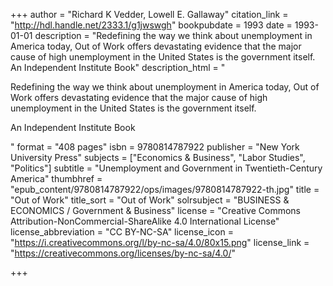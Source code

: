 +++
author = "Richard K Vedder, Lowell E. Gallaway"
citation_link = "http://hdl.handle.net/2333.1/g1jwswgh"
bookpubdate = 1993
date = 1993-01-01
description = "Redefining the way we think about unemployment in America today, Out of Work offers devastating evidence that the major cause of high unemployment in the United States is the government itself. An Independent Institute Book"
description_html = "<p>Redefining the way we think about unemployment in America today, Out of Work offers devastating evidence that the major cause of high unemployment in the United States is the government itself.</p> <p>An Independent Institute Book</p>"
format = "408 pages"
isbn = 9780814787922
publisher = "New York University Press"
subjects = ["Economics & Business", "Labor Studies", "Politics"]
subtitle = "Unemployment and Government in Twentieth-Century America"
thumbhref = "epub_content/9780814787922/ops/images/9780814787922-th.jpg"
title = "Out of Work"
title_sort = "Out of Work"
solrsubject = "BUSINESS & ECONOMICS / Government & Business"
license = "Creative Commons Attribution-NonCommercial-ShareAlike 4.0 International License"
license_abbreviation = "CC BY-NC-SA"
license_icon = "https://i.creativecommons.org/l/by-nc-sa/4.0/80x15.png"
license_link = "https://creativecommons.org/licenses/by-nc-sa/4.0/"

+++
